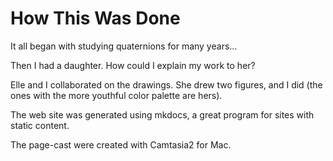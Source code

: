 # How This Was Done

It all began with studying quaternions for many years...

Then I had a daughter. How could I explain my work to her?

Elle and I collaborated on the drawings. She drew two figures, and I did (the
ones with the more youthful color palette are hers).

The web site was generated using mkdocs, a great program for sites with static
content.

The page-cast were created with Camtasia2 for Mac.

